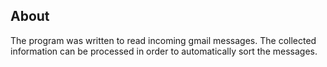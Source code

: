 ## About

The program was written to read incoming gmail messages. The collected information can be processed in order to automatically sort the messages.
